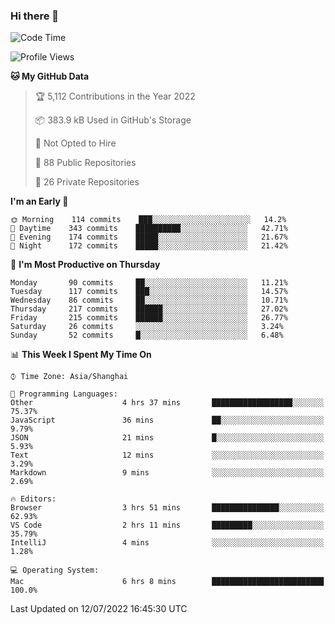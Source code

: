 ### Hi there 👋

<!--
**qbosen/qbosen** is a ✨ _special_ ✨ repository because its `README.md` (this file) appears on your GitHub profile.

Here are some ideas to get you started:

- 🔭 I’m currently working on ...
- 🌱 I’m currently learning ...
- 👯 I’m looking to collaborate on ...
- 🤔 I’m looking for help with ...
- 💬 Ask me about ...
- 📫 How to reach me: ...
- 😄 Pronouns: ...
- ⚡ Fun fact: ...
-->

<!--START_SECTION:waka-->
![Code Time](http://img.shields.io/badge/Code%20Time-0%20secs-blue)

![Profile Views](http://img.shields.io/badge/Profile%20Views-5-blue)

**🐱 My GitHub Data** 

> 🏆 5,112 Contributions in the Year 2022
 > 
> 📦 383.9 kB Used in GitHub's Storage 
 > 
> 🚫 Not Opted to Hire
 > 
> 📜 88 Public Repositories 
 > 
> 🔑 26 Private Repositories  
 > 
**I'm an Early 🐤** 

```text
🌞 Morning    114 commits    ███░░░░░░░░░░░░░░░░░░░░░░   14.2% 
🌆 Daytime    343 commits    ██████████░░░░░░░░░░░░░░░   42.71% 
🌃 Evening    174 commits    █████░░░░░░░░░░░░░░░░░░░░   21.67% 
🌙 Night      172 commits    █████░░░░░░░░░░░░░░░░░░░░   21.42%

```
📅 **I'm Most Productive on Thursday** 

```text
Monday       90 commits     ██░░░░░░░░░░░░░░░░░░░░░░░   11.21% 
Tuesday      117 commits    ███░░░░░░░░░░░░░░░░░░░░░░   14.57% 
Wednesday    86 commits     ██░░░░░░░░░░░░░░░░░░░░░░░   10.71% 
Thursday     217 commits    ██████░░░░░░░░░░░░░░░░░░░   27.02% 
Friday       215 commits    ██████░░░░░░░░░░░░░░░░░░░   26.77% 
Saturday     26 commits     ░░░░░░░░░░░░░░░░░░░░░░░░░   3.24% 
Sunday       52 commits     █░░░░░░░░░░░░░░░░░░░░░░░░   6.48%

```


📊 **This Week I Spent My Time On** 

```text
⌚︎ Time Zone: Asia/Shanghai

💬 Programming Languages: 
Other                    4 hrs 37 mins       ██████████████████░░░░░░░   75.37% 
JavaScript               36 mins             ██░░░░░░░░░░░░░░░░░░░░░░░   9.79% 
JSON                     21 mins             █░░░░░░░░░░░░░░░░░░░░░░░░   5.93% 
Text                     12 mins             ░░░░░░░░░░░░░░░░░░░░░░░░░   3.29% 
Markdown                 9 mins              ░░░░░░░░░░░░░░░░░░░░░░░░░   2.69%

🔥 Editors: 
Browser                  3 hrs 51 mins       ███████████████░░░░░░░░░░   62.93% 
VS Code                  2 hrs 11 mins       █████████░░░░░░░░░░░░░░░░   35.79% 
IntelliJ                 4 mins              ░░░░░░░░░░░░░░░░░░░░░░░░░   1.28%

💻 Operating System: 
Mac                      6 hrs 8 mins        █████████████████████████   100.0%

```


 Last Updated on 12/07/2022 16:45:30 UTC
<!--END_SECTION:waka-->
